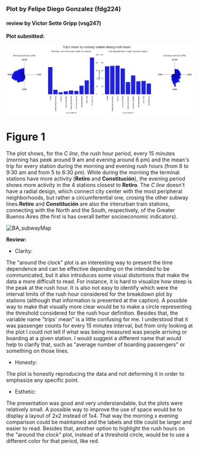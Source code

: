 ### Plot by Felipe Diego Gonzalez (fdg224)
#### review by Victor Sette Gripp (vsg247)

**Plot submitted:**



![HW7_fdg224](HW7_1_fdg224.png)



# Figure 1
The plot shows, for the *C line*, the rush hour period, every 15 minutes (morning has peek around 9 am and evening around 6 pm) and the mean's trip for every station during the morning and evening rush hours (from 8 to 9:30 am and from 5 to 6:30 pm). While during the morning the terminal stations have more activity (**Retiro** and **Constitución**), the evening period shows more activity in the 4 stations closest to **Retiro**. The *C line* doesn't have a radial design, which connect city center with the most peripheral neighborhoods, but rather a circumferential one, crosing the other subway lines.**Retiro** and **Constitución** are also the interurban train stations, connecting with the North and the South, respectively, of the Greater Buenos Aires (the first is has overall better socioeconomic indicators).

![BA_subwayMap](https://github.com/victorsette/PUI2016_fdg224/blob/master/HW7_fdg224/img/baSubwayMap.png)

**Review:**

- Clarity:


The "around the clock" plot is an interesting way to present the time dependence and can be effective depending on the intended to be communicated, but it also introduces some visual distortions that make the data a more difficult to read. For instance, it is hard to visualize how steep is the peak at the rush hour. It is also not easy to identify which were the interval limits of the rush hour considered for the breakdown plot by stations (although that information is presented at the caption). A possible way to make that visually more clear would be to make a circle representing the threshold considered for the rush hour definition.
Besides that, the variable name "trips' mean" is a little confusing for me. I understood that it was passenger counts for every 15 minutes interval, but from only looking at the plot I could not tell if what was being measured was people arriving or boarding at a given station. I would suggest a different name that would help to clarify that, such as "average number of boarding passengers" or something on those lines.


- Honesty:


The plot is honestly reproducing the data and not deforming it in order to emphasize any specific point.


- Esthetic:


The presentation was good and very understandable, but the plots were relatively small.
A possible way to improve the use of space would be to display a layout of 2x2 instead of 1x4. That way the morning x evening comparison could be maintained and the labels and title could be larger and easier to read. Besides that, another option to highlight the rush hours on the "around the clock" plot, instead of a threshold circle, would be to use a different color for that period, like red.

